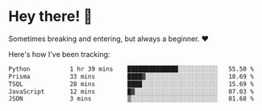# Hey there! 👋
Sometimes breaking and entering, but always a beginner. ❤️

Here's how I've been tracking:
<!--START_SECTION:waka-->

```txt
Python           1 hr 39 mins    ██████████████░░░░░░░░░░░   55.50 %
Prisma           33 mins         ████▓░░░░░░░░░░░░░░░░░░░░   18.69 %
TSQL             28 mins         ████░░░░░░░░░░░░░░░░░░░░░   15.69 %
JavaScript       12 mins         █▓░░░░░░░░░░░░░░░░░░░░░░░   07.03 %
JSON             3 mins          ▒░░░░░░░░░░░░░░░░░░░░░░░░   01.68 %
```

<!--END_SECTION:waka-->
